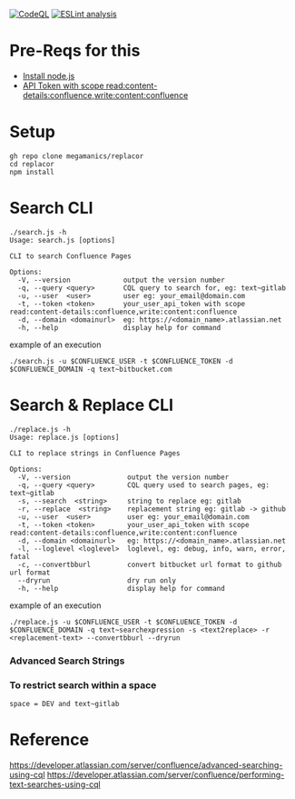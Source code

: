 [![CodeQL](https://github.com/megamanics/replacor/actions/workflows/codeql-analysis.yml/badge.svg)](https://github.com/megamanics/replacor/actions/workflows/codeql-analysis.yml)
[![ESLint analysis](https://github.com/megamanics/replacor/actions/workflows/eslint.yml/badge.svg)](https://github.com/megamanics/replacor/actions/workflows/eslint.yml)

# Pre-Reqs for this

* [Install node.js](https://nodejs.org/en/)
* [API Token with scope read:content-details:confluence,write:content:confluence](https://id.atlassian.com/manage/api-tokens)



# Setup
```
gh repo clone megamanics/replacor
cd replacor
npm install
```

# Search CLI
```
./search.js -h                                                                                                                                                           
Usage: search.js [options]

CLI to search Confluence Pages

Options:
  -V, --version             output the version number
  -q, --query <query>       CQL query to search for, eg: text~gitlab
  -u, --user  <user>        user eg: your_email@domain.com
  -t, --token <token>       your_user_api_token with scope read:content-details:confluence,write:content:confluence
  -d, --domain <domainurl>  eg: https://<domain_name>.atlassian.net
  -h, --help                display help for command
```

example of an execution
```
./search.js -u $CONFLUENCE_USER -t $CONFLUENCE_TOKEN -d $CONFLUENCE_DOMAIN -q text~bitbucket.com                                                                       
```

# Search & Replace CLI
```
./replace.js -h                                                                                                                                   
Usage: replace.js [options]

CLI to replace strings in Confluence Pages

Options:
  -V, --version              output the version number
  -q, --query <query>        CQL query used to search pages, eg: text~gitlab
  -s, --search  <string>     string to replace eg: gitlab
  -r, --replace  <string>    replacement string eg: gitlab -> github
  -u, --user  <user>         user eg: your_email@domain.com
  -t, --token <token>        your_user_api_token with scope read:content-details:confluence,write:content:confluence
  -d, --domain <domainurl>   eg: https://<domain_name>.atlassian.net
  -l, --loglevel <loglevel>  loglevel, eg: debug, info, warn, error, fatal
  -c, --convertbburl         convert bitbucket url format to github url format
  --dryrun                   dry run only
  -h, --help                 display help for command
  ```
  
  example of an execution
```
./replace.js -u $CONFLUENCE_USER -t $CONFLUENCE_TOKEN -d $CONFLUENCE_DOMAIN -q text~searchexpression -s <text2replace> -r <replacement-text> --convertbburl --dryrun                                                         
```

### Advanced Search Strings

### To restrict search within a space 
```
space = DEV and text~gitlab
```

# Reference
https://developer.atlassian.com/server/confluence/advanced-searching-using-cql
https://developer.atlassian.com/server/confluence/performing-text-searches-using-cql
